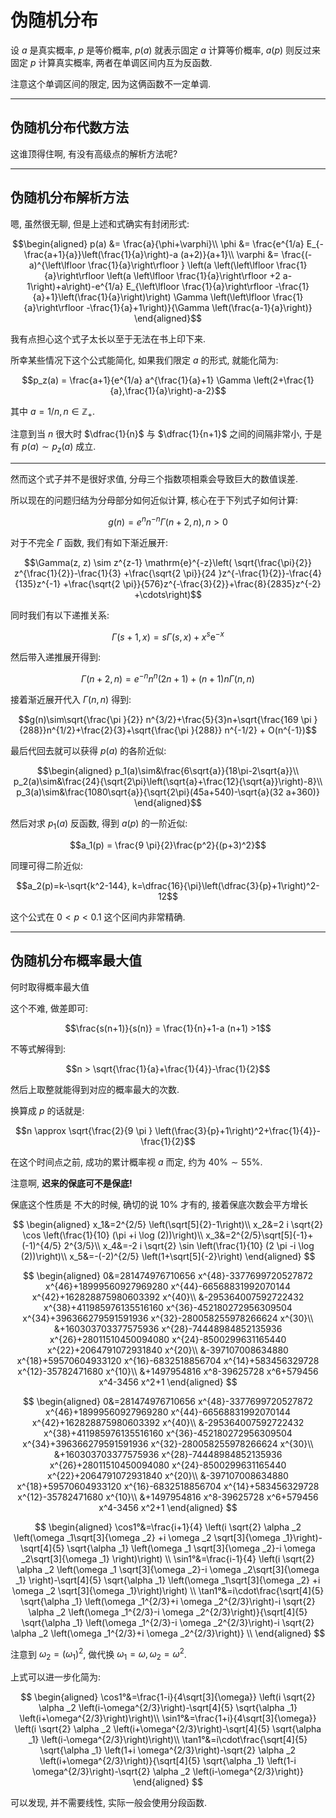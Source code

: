 # 伪随机分布



设 $a$ 是真实概率, $p$ 是等价概率, $p(a)$ 就表示固定 $a$ 计算等价概率, $a(p)$ 则反过来固定 $p$ 计算真实概率, 两者在单调区间内互为反函数.

注意这个单调区间的限定, 因为这俩函数不一定单调.




---

## 伪随机分布代数方法



这谁顶得住啊, 有没有高级点的解析方法呢?

---

## 伪随机分布解析方法

嗯, 虽然很无聊, 但是上述和式确实有封闭形式:

$$\begin{aligned}
p(a) &= \frac{a}{\phi+\varphi}\\
\phi &= \frac{e^{1/a} E_{-\frac{a+1}{a}}\left(\frac{1}{a}\right)-a (a+2)}{a+1}\\
\varphi &= \frac{(-a)^{\left\lfloor \frac{1}{a}\right\rfloor } \left(a \left(\left\lfloor \frac{1}{a}\right\rfloor  \left(a \left\lfloor \frac{1}{a}\right\rfloor +2 a-1\right)+a\right)-e^{1/a} E_{\left\lfloor \frac{1}{a}\right\rfloor -\frac{1}{a}+1}\left(\frac{1}{a}\right)\right) \Gamma \left(\left\lfloor \frac{1}{a}\right\rfloor -\frac{1}{a}+1\right)}{\Gamma \left(\frac{a-1}{a}\right)}
\end{aligned}$$

我有点担心这个式子太长以至于无法在书上印下来.

所幸某些情况下这个公式能简化, 如果我们限定 $a$ 的形式, 就能化简为:

$$p_z(a) = \frac{a+1}{e^{1/a} a^{\frac{1}{a}+1} \Gamma \left(2+\frac{1}{a},\frac{1}{a}\right)-a-2}$$

其中 $a = 1/n, n\in\mathbb{Z_+}$.

注意到当 $n$ 很大时 $\dfrac{1}{n}$ 与 $\dfrac{1}{n+1}$ 之间的间隔非常小, 于是有 $p(a)∼p_z(a)$ 成立.

---


然而这个式子并不是很好求值, 分母三个指数项相乘会导致巨大的数值误差.

所以现在的问题归结为分母部分如何近似计算, 核心在于下列式子如何计算:

$$g(n)= e^n n^{-n} \Gamma (n+2,n), n>0$$

对于不完全 $\Gamma$ 函数, 我们有如下渐近展开:

$$\Gamma(z, z) \sim z^{z-1} \mathrm{e}^{-z}\left(
\sqrt{\frac{\pi}{2}} z^{\frac{1}{2}}-\frac{1}{3}
+\frac{\sqrt{2 \pi}}{24 }z^{-\frac{1}{2}}-\frac{4}{135}z^{-1}
+\frac{\sqrt{2 \pi}}{576}z^{-\frac{3}{2}}+\frac{8}{2835}z^{-2}
+\cdots\right)$$

同时我们有以下递推关系:

$$ \Gamma (s+1,x)=s\Gamma (s,x)+x^{s}\mathrm {e} ^{-x}$$

然后带入递推展开得到:

$$\Gamma (n+2,n)=e^{-n}n^n(2 n+1) +(n+1) n \Gamma (n,n)$$

接着渐近展开代入 $\Gamma (n,n)$ 得到:

$$g(n)\sim\sqrt{\frac{\pi }{2}} n^{3/2}+\frac{5}{3}n+\sqrt{\frac{169 \pi }{288}}n^{1/2}+\frac{2}{3}+\sqrt{\frac{\pi }{288}} n^{-1/2} + O(n^{-1})$$

最后代回去就可以获得 $p(a)$ 的各阶近似:

$$\begin{aligned}
p_1(a)\sim&\frac{6\sqrt{a}}{18\pi-2\sqrt{a}}\\
p_2(a)\sim&\frac{24}{\sqrt{2\pi}\left(\sqrt{a}+\frac{12}{\sqrt{a}}\right)-8}\\
p_3(a)\sim&\frac{1080\sqrt{a}}{\sqrt{2\pi}(45a+540)-\sqrt{a}(32 a+360)}
\end{aligned}$$

然后对求 $p_1(a)$ 反函数, 得到 $a(p)$ 的一阶近似:

$$a_1(p) = \frac{9 \pi}{2}\frac{p^2}{(p+3)^2}$$

同理可得二阶近似:

$$a_2(p)=k-\sqrt{k^2-144}, k=\dfrac{16}{\pi}\left(\dfrac{3}{p}+1\right)^2-12$$

这个公式在 $0< p < 0.1$ 这个区间内非常精确.

---

## 伪随机分布概率最大值

何时取得概率最大值

这个不难, 做差即可:

$$\frac{s(n+1)}{s(n)} = \frac{1}{n}+1-a (n+1) >1$$

不等式解得到:

$$n > \sqrt{\frac{1}{a}+\frac{1}{4}}-\frac{1}{2}$$

然后上取整就能得到对应的概率最大的次数.

换算成 $p$ 的话就是:

$$n \approx \sqrt{\frac{2}{9 \pi } \left(\frac{3}{p}+1\right)^2+\frac{1}{4}}-\frac{1}{2}$$

在这个时间点之前, 成功的累计概率视 $a$ 而定, 约为 $40\%\sim55\%$.


注意啊, **迟来的保底可不是保底!**

保底这个性质是 不大的时候, 确切的说 10% 才有的, 接着保底次数会平方增长


$$
\begin{aligned}
x_1&=2^{2/5} \left(\sqrt[5]{2}-1\right)\\
x_2&=2 i \sqrt{2} \cos \left(\frac{1}{10} (\pi +i \log (2))\right)\\
x_3&=2^{2/5}\sqrt[5]{-1}+(-1)^{4/5} 2^{3/5}\\
x_4&=-2 i \sqrt{2} \sin \left(\frac{1}{10} (2 \pi -i \log (2))\right)\\
x_5&=-(-2)^{2/5} \left(1+\sqrt[5]{-2}\right)
\end{aligned}
$$


$$
\begin{aligned}
0&=281474976710656 x^{48}-3377699720527872 x^{46}+18999560927969280 x^{44}-66568831992070144 x^{42}+162828875980603392 x^{40}\\
&-295364007592722432 x^{38}+411985976135516160 x^{36}-452180272956309504 x^{34}+396366279591591936 x^{32}-280058255978266624 x^{30}\\
&+160303703377575936 x^{28}-74448984852135936 x^{26}+28011510450094080 x^{24}-8500299631165440 x^{22}+2064791072931840 x^{20}\\
&-397107008634880 x^{18}+59570604933120 x^{16}-6832518856704 x^{14}+583456329728 x^{12}-35782471680 x^{10}\\
&+1497954816 x^8-39625728 x^6+579456 x^4-3456 x^2+1
\end{aligned}
$$


$$
\begin{aligned}
0&=281474976710656 x^{48}-3377699720527872 x^{46}+18999560927969280 x^{44}-66568831992070144 x^{42}+162828875980603392 x^{40}\\
&-295364007592722432 x^{38}+411985976135516160 x^{36}-452180272956309504 x^{34}+396366279591591936 x^{32}-280058255978266624 x^{30}\\
&+160303703377575936 x^{28}-74448984852135936 x^{26}+28011510450094080 x^{24}-8500299631165440 x^{22}+2064791072931840 x^{20}\\
&-397107008634880 x^{18}+59570604933120 x^{16}-6832518856704 x^{14}+583456329728 x^{12}-35782471680 x^{10}\\
&+1497954816 x^8-39625728 x^6+579456 x^4-3456 x^2+1
\end{aligned}
$$

$$
\begin{aligned}
\cos1°&=\frac{i+1}{4} \left(i \sqrt{2} \alpha _2 \left(\omega _1\sqrt[3]{\omega _2} +i \omega _2 \sqrt[3]{\omega _1}\right)-\sqrt[4]{5} \sqrt{\alpha _1} \left(\omega _1 \sqrt[3]{\omega _2}-i \omega _2\sqrt[3]{\omega _1} \right)\right) \\
\sin1°&=\frac{i-1}{4} \left(i \sqrt{2} \alpha _2 \left(\omega _1 \sqrt[3]{\omega _2}-i \omega _2\sqrt[3]{\omega _1} \right)-\sqrt[4]{5} \sqrt{\alpha _1} \left(\omega _1\sqrt[3]{\omega _2} +i \omega _2 \sqrt[3]{\omega _1}\right)\right) \\
\tan1°&=i\cdot\frac{\sqrt[4]{5} \sqrt{\alpha _1} \left(\omega _1^{2/3}+i \omega _2^{2/3}\right)-i \sqrt{2} \alpha _2 \left(\omega _1^{2/3}-i \omega _2^{2/3}\right)}{\sqrt[4]{5} \sqrt{\alpha _1} \left(\omega _1^{2/3}-i \omega _2^{2/3}\right)-i \sqrt{2} \alpha _2 \left(\omega _1^{2/3}+i \omega _2^{2/3}\right)} \\
\end{aligned}
$$

注意到 $\omega_2 = (\omega_1)^2$, 做代换 $\omega_1=\omega, \omega_2=\omega^2$.

上式可以进一步化简为:

$$
\begin{aligned}
\cos1°&=\frac{1-i}{4\sqrt[3]{\omega}}
\left(i \sqrt{2} \alpha _2 \left(i-\omega^{2/3}\right)-\sqrt[4]{5} \sqrt{\alpha _1} \left(i+\omega^{2/3}\right)\right)\\
\sin1°&=\frac{1+i}{4\sqrt[3]{\omega}}
\left(i \sqrt{2} \alpha _2 \left(i+\omega^{2/3}\right)-\sqrt[4]{5} \sqrt{\alpha _1} \left(i-\omega^{2/3}\right)\right)\\
\tan1°&=i\cdot\frac{\sqrt[4]{5} \sqrt{\alpha _1} \left(1+i \omega^{2/3}\right)-\sqrt{2} \alpha _2 \left(i+\omega^{2/3}\right)}{\sqrt[4]{5} \sqrt{\alpha _1} \left(1-i \omega^{2/3}\right)-\sqrt{2} \alpha _2 \left(i-\omega^{2/3}\right)}
\end{aligned}
$$

可以发现, 并不需要线性, 实际一般会使用分段函数.
